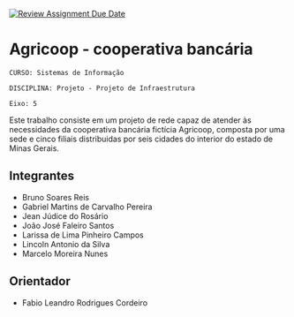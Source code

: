 [![Review Assignment Due Date](https://classroom.github.com/assets/deadline-readme-button-22041afd0340ce965d47ae6ef1cefeee28c7c493a6346c4f15d667ab976d596c.svg)](https://classroom.github.com/a/9ubIgkc1)
# Agricoop - cooperativa bancária

`CURSO: Sistemas de Informação`

`DISCIPLINA: Projeto - Projeto de Infraestrutura`

`Eixo: 5`

Este trabalho consiste em um projeto de rede capaz de atender às necessidades da cooperativa bancária fictícia Agricoop, composta por uma sede e cinco filiais distribuidas por seis cidades do interior do estado de Minas Gerais.

## Integrantes

* Bruno Soares Reis
* Gabriel Martins de Carvalho Pereira
* Jean Júdice do Rosário
* João José Faleiro Santos
* Larissa de Lima Pinheiro Campos
* Lincoln Antonio da Silva
* Marcelo Moreira Nunes

## Orientador

* Fabio Leandro Rodrigues Cordeiro


